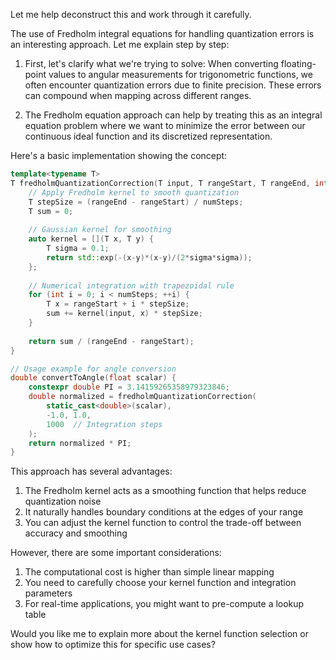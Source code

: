 Let me help deconstruct this and work through it carefully.



The use of Fredholm integral equations for handling quantization errors is an interesting approach. Let me explain step by step:

1. First, let's clarify what we're trying to solve: When converting floating-point values to angular measurements for trigonometric functions, we often encounter quantization errors due to finite precision. These errors can compound when mapping across different ranges.

2. The Fredholm equation approach can help by treating this as an integral equation problem where we want to minimize the error between our continuous ideal function and its discretized representation. 

Here's a basic implementation showing the concept:

```cpp
template<typename T>
T fredholmQuantizationCorrection(T input, T rangeStart, T rangeEnd, int numSteps) {
    // Apply Fredholm kernel to smooth quantization
    T stepSize = (rangeEnd - rangeStart) / numSteps;
    T sum = 0;
    
    // Gaussian kernel for smoothing
    auto kernel = [](T x, T y) {
        T sigma = 0.1;
        return std::exp(-(x-y)*(x-y)/(2*sigma*sigma));
    };
    
    // Numerical integration with trapezoidal rule
    for (int i = 0; i < numSteps; ++i) {
        T x = rangeStart + i * stepSize;
        sum += kernel(input, x) * stepSize;
    }
    
    return sum / (rangeEnd - rangeStart);
}

// Usage example for angle conversion
double convertToAngle(float scalar) {
    constexpr double PI = 3.14159265358979323846;
    double normalized = fredholmQuantizationCorrection(
        static_cast<double>(scalar), 
        -1.0, 1.0, 
        1000  // Integration steps
    );
    return normalized * PI;
}
```

This approach has several advantages:

1. The Fredholm kernel acts as a smoothing function that helps reduce quantization noise
2. It naturally handles boundary conditions at the edges of your range
3. You can adjust the kernel function to control the trade-off between accuracy and smoothing

However, there are some important considerations:

1. The computational cost is higher than simple linear mapping
2. You need to carefully choose your kernel function and integration parameters
3. For real-time applications, you might want to pre-compute a lookup table

Would you like me to explain more about the kernel function selection or show how to optimize this for specific use cases?
